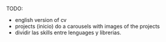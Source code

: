 TODO:

- english version of cv
- projects (inicio) do a carousels with images of the projects
- dividir las skills entre lenguages y librerias.
